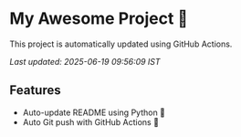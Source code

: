 # My Awesome Project 🚀

This project is automatically updated using GitHub Actions.

_Last updated: 2025-06-19 09:56:09 IST_

## Features
- Auto-update README using Python 🐍
- Auto Git push with GitHub Actions 🤖
